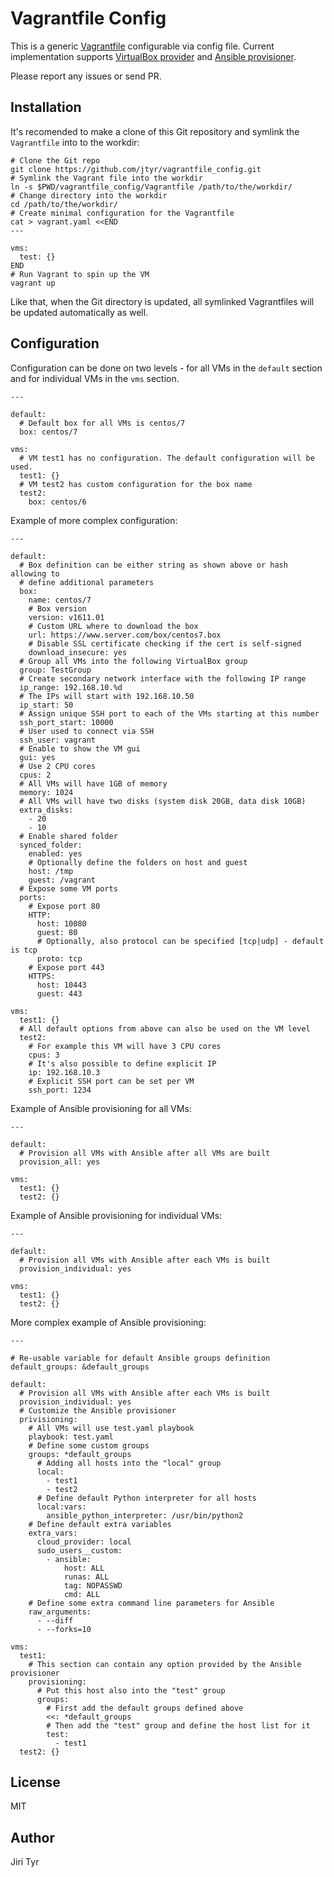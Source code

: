 Vagrantfile Config
==================

This is a generic
[Vagrantfile](https://www.vagrantup.com/docs/vagrantfile/) configurable
via config file. Current implementation supports [VirtualBox
provider](https://www.vagrantup.com/docs/virtualbox/) and [Ansible
provisioner](https://www.vagrantup.com/docs/provisioning/ansible.html).

Please report any issues or send PR.


Installation
------------

It's recomended to make a clone of this Git repository and symlink the
`Vagrantfile` into to the workdir:

```
# Clone the Git repo
git clone https://github.com/jtyr/vagrantfile_config.git
# Symlink the Vagrant file into the workdir
ln -s $PWD/vagrantfile_config/Vagrantfile /path/to/the/workdir/
# Change directory into the workdir
cd /path/to/the/workdir/
# Create minimal configuration for the Vagrantfile
cat > vagrant.yaml <<END
---

vms:
  test: {}
END
# Run Vagrant to spin up the VM
vagrant up
```

Like that, when the Git directory is updated, all symlinked Vagrantfiles
will be updated automatically as well.


Configuration
-------------

Configuration can be done on two levels - for all VMs in the `default`
section and for individual VMs in the `vms` section.

```
---

default:
  # Default box for all VMs is centos/7
  box: centos/7

vms:
  # VM test1 has no configuration. The default configuration will be used.
  test1: {}
  # VM test2 has custom configuration for the box name
  test2:
    box: centos/6
```

Example of more complex configuration:

```
---

default:
  # Box definition can be either string as shown above or hash allowing to
  # define additional parameters
  box:
    name: centos/7
    # Box version
    version: v1611.01
    # Custom URL where to download the box
    url: https://www.server.com/box/centos7.box
    # Disable SSL certificate checking if the cert is self-signed
    download_insecure: yes
  # Group all VMs into the following VirtualBox group
  group: TestGroup
  # Create secondary network interface with the following IP range
  ip_range: 192.168.10.%d
  # The IPs will start with 192.168.10.50
  ip_start: 50
  # Assign unique SSH port to each of the VMs starting at this number
  ssh_port_start: 10000
  # User used to connect via SSH
  ssh_user: vagrant
  # Enable to show the VM gui
  gui: yes
  # Use 2 CPU cores
  cpus: 2
  # All VMs will have 1GB of memory
  memory: 1024
  # All VMs will have two disks (system disk 20GB, data disk 10GB)
  extra_disks:
    - 20
    - 10
  # Enable shared folder
  synced_folder:
    enabled: yes
    # Optionally define the folders on host and guest
    host: /tmp
    guest: /vagrant
  # Expose some VM ports
  ports:
    # Expose port 80
    HTTP:
      host: 10080
      guest: 80
      # Optionally, also protocol can be specified [tcp|udp] - default is tcp
      proto: tcp
    # Expose port 443
    HTTPS:
      host: 10443
      guest: 443

vms:
  test1: {}
  # All default options from above can also be used on the VM level
  test2:
    # For example this VM will have 3 CPU cores
    cpus: 3
    # It's also possible to define explicit IP
    ip: 192.168.10.3
    # Explicit SSH port can be set per VM
    ssh_port: 1234
```

Example of Ansible provisioning for all VMs:

```
---

default:
  # Provision all VMs with Ansible after all VMs are built
  provision_all: yes

vms:
  test1: {}
  test2: {}
```

Example of Ansible provisioning for individual VMs:

```
---

default:
  # Provision all VMs with Ansible after each VMs is built
  provision_individual: yes

vms:
  test1: {}
  test2: {}
```

More complex example of Ansible provisioning:

```
---

# Re-usable variable for default Ansible groups definition
default_groups: &default_groups

default:
  # Provision all VMs with Ansible after each VMs is built
  provision_individual: yes
  # Customize the Ansible provisioner
  privisioning:
    # All VMs will use test.yaml playbook
    playbook: test.yaml
    # Define some custom groups
    groups: *default_groups
      # Adding all hosts into the "local" group
      local:
        - test1
        - test2
      # Define default Python interpreter for all hosts
      local:vars:
        ansible_python_interpreter: /usr/bin/python2
    # Define default extra variables
    extra_vars:
      cloud_provider: local
      sudo_users__custom:
        - ansible:
            host: ALL
            runas: ALL
            tag: NOPASSWD
            cmd: ALL
    # Define some extra command line parameters for Ansible
    raw_arguments:
      - --diff
      - --forks=10

vms:
  test1:
    # This section can contain any option provided by the Ansible provisioner
    provisioning:
      # Put this host also into the "test" group
      groups:
        # First add the default groups defined above
        <<: *default_groups
        # Then add the "test" group and define the host list for it
        test:
          - test1
  test2: {}
```


License
-------

MIT


Author
------

Jiri Tyr
